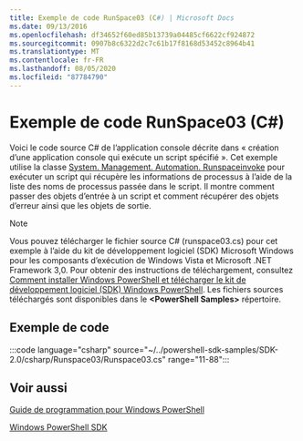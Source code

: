 ```yaml
---
title: Exemple de code RunSpace03 (C#) | Microsoft Docs
ms.date: 09/13/2016
ms.openlocfilehash: df34652f60ed85b13739a04485cf6622cf924872
ms.sourcegitcommit: 0907b8c6322d2c7c61b17f8168d53452c8964b41
ms.translationtype: MT
ms.contentlocale: fr-FR
ms.lasthandoff: 08/05/2020
ms.locfileid: "87784790"
---
```

# <a name="runspace03-c-code-sample"></a>Exemple de code RunSpace03 (C#)

Voici le code source C# de l’application console décrite dans « création d’une application console qui exécute un script spécifié ». Cet exemple utilise la classe [System. Management. Automation. Runspaceinvoke](/dotnet/api/System.Management.Automation.RunspaceInvoke) pour exécuter un script qui récupère les informations de processus à l’aide de la liste des noms de processus passée dans le script. Il montre comment passer des objets d’entrée à un script et comment récupérer des objets d’erreur ainsi que les objets de sortie.

> [!NOTE]
> Vous pouvez télécharger le fichier source C# (runspace03.cs) pour cet exemple à l’aide du kit de développement logiciel (SDK) Microsoft Windows pour les composants d’exécution de Windows Vista et Microsoft .NET Framework 3,0. Pour obtenir des instructions de téléchargement, consultez [Comment installer Windows PowerShell et télécharger le kit de développement logiciel (SDK) Windows PowerShell](/powershell/scripting/developer/installing-the-windows-powershell-sdk).
> Les fichiers sources téléchargés sont disponibles dans le **\<PowerShell Samples>** répertoire.

## <a name="code-sample"></a>Exemple de code

:::code language="csharp" source="~/../powershell-sdk-samples/SDK-2.0/csharp/Runspace03/Runspace03.cs" range="11-88":::

## <a name="see-also"></a>Voir aussi

[Guide de programmation pour Windows PowerShell](./windows-powershell-programmer-s-guide.md)

[Windows PowerShell SDK](../windows-powershell-reference.md)
